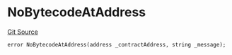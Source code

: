 # NoBytecodeAtAddress
[Git Source](https://github.com/thrackle-io/aquifi-rules-v1/blob/39d269094241d21cf978e159a9b52cf3c140671a/src/protocol/economic/ruleProcessor/RuleProcessorDiamondLib.sol)


```solidity
error NoBytecodeAtAddress(address _contractAddress, string _message);
```

